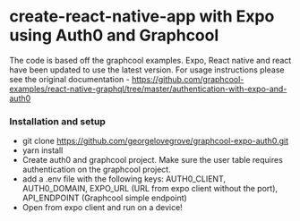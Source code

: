 # create-react-native-app with Expo using Auth0 and Graphcool

The code is based off the graphcool examples. Expo, React native and react have been updated to use the latest version. For usage instructions please see the original documentation - https://github.com/graphcool-examples/react-native-graphql/tree/master/authentication-with-expo-and-auth0

### Installation and setup

* git clone https://github.com/georgelovegrove/graphcool-expo-auth0.git
* yarn install
* Create auth0 and graphcool project. Make sure the user table requires authentication on the graphcool project.
* add a .env file with the following keys: AUTH0_CLIENT, AUTH0_DOMAIN, EXPO_URL (URL from expo client without the port), API_ENDPOINT (Graphcool simple endpoint)
* Open from expo client and run on a device!
